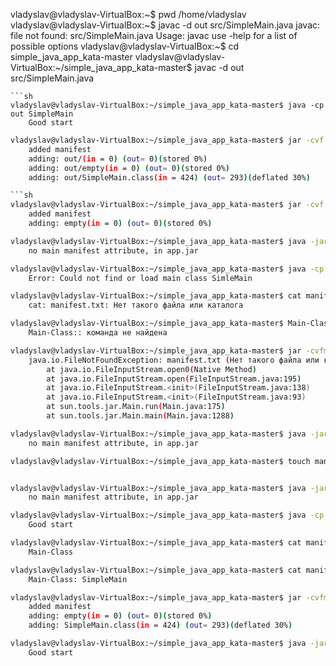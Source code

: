 vladyslav@vladyslav-VirtualBox:~$ pwd
	/home/vladyslav
vladyslav@vladyslav-VirtualBox:~$ javac -d out src/SimpleMain.java
	javac: file not found: src/SimpleMain.java
	Usage: javac <options> <source files>
	use -help for a list of possible options
vladyslav@vladyslav-VirtualBox:~$ cd simple_java_app_kata-master
vladyslav@vladyslav-VirtualBox:~/simple_java_app_kata-master$ javac -d out src/SimpleMain.java
```
```sh
vladyslav@vladyslav-VirtualBox:~/simple_java_app_kata-master$ java -cp out SimpleMain
	Good start
```
```sh
vladyslav@vladyslav-VirtualBox:~/simple_java_app_kata-master$ jar -cvf app.jar out
	added manifest
	adding: out/(in = 0) (out= 0)(stored 0%)
	adding: out/empty(in = 0) (out= 0)(stored 0%)
	adding: out/SimpleMain.class(in = 424) (out= 293)(deflated 30%)

```sh
vladyslav@vladyslav-VirtualBox:~/simple_java_app_kata-master$ jar -cvf app.jar -C out/ .
	added manifest
	adding: empty(in = 0) (out= 0)(stored 0%)
```
```sh
vladyslav@vladyslav-VirtualBox:~/simple_java_app_kata-master$ java -jar app.jar
	no main manifest attribute, in app.jar
```
```sh
vladyslav@vladyslav-VirtualBox:~/simple_java_app_kata-master$ java -cp app.jar SimleMain
	Error: Could not find or load main class SimleMain
```
```sh
vladyslav@vladyslav-VirtualBox:~/simple_java_app_kata-master$ cat manifest.txt
	cat: manifest.txt: Нет такого файла или каталога
```
```sh
vladyslav@vladyslav-VirtualBox:~/simple_java_app_kata-master$ Main-Class: SimpleMain
	Main-Class:: команда не найдена
```
```sh
vladyslav@vladyslav-VirtualBox:~/simple_java_app_kata-master$ jar -cvfm app.jar manifest.txt -C out/ .
	java.io.FileNotFoundException: manifest.txt (Нет такого файла или каталога)
		at java.io.FileInputStream.open0(Native Method)
		at java.io.FileInputStream.open(FileInputStream.java:195)
		at java.io.FileInputStream.<init>(FileInputStream.java:138)
		at java.io.FileInputStream.<init>(FileInputStream.java:93)
		at sun.tools.jar.Main.run(Main.java:175)
		at sun.tools.jar.Main.main(Main.java:1288)
```
```sh
vladyslav@vladyslav-VirtualBox:~/simple_java_app_kata-master$ java -jar app.jar
	no main manifest attribute, in app.jar
```
```sh
vladyslav@vladyslav-VirtualBox:~/simple_java_app_kata-master$ touch manifest.txt
```
```sh

vladyslav@vladyslav-VirtualBox:~/simple_java_app_kata-master$ java -jar app.jar
	no main manifest attribute, in app.jar
```
```sh
vladyslav@vladyslav-VirtualBox:~/simple_java_app_kata-master$ java -cp app.jar SimpleMain
	Good start
```
```sh
vladyslav@vladyslav-VirtualBox:~/simple_java_app_kata-master$ cat manifest.txt
	Main-Class
```
```sh
vladyslav@vladyslav-VirtualBox:~/simple_java_app_kata-master$ cat manifest.txt
	Main-Class: SimpleMain
```
```sh
vladyslav@vladyslav-VirtualBox:~/simple_java_app_kata-master$ jar -cvfm app.jar manifest.txt -C out/ .
	added manifest
	adding: empty(in = 0) (out= 0)(stored 0%)
	adding: SimpleMain.class(in = 424) (out= 293)(deflated 30%)
```
```sh
vladyslav@vladyslav-VirtualBox:~/simple_java_app_kata-master$ java -jar app.jar
	Good start


